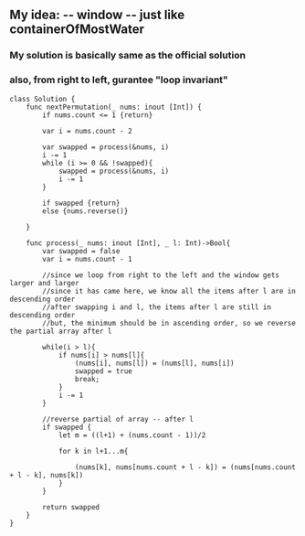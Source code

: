 ## My idea: -- window -- just like containerOfMostWater
### My solution is basically same as the official solution
### also, from right to left, gurantee "loop invariant"

    class Solution {
        func nextPermutation(_ nums: inout [Int]) {
            if nums.count <= 1 {return}

            var i = nums.count - 2

            var swapped = process(&nums, i)
            i -= 1
            while (i >= 0 && !swapped){
                swapped = process(&nums, i)
                i -= 1
            }

            if swapped {return}
            else {nums.reverse()}

        }

        func process(_ nums: inout [Int], _ l: Int)->Bool{
            var swapped = false
            var i = nums.count - 1

            //since we loop from right to the left and the window gets larger and larger
            //since it has came here, we know all the items after l are in descending order
            //after swapping i and l, the items after l are still in descending order
            //but, the minimum should be in ascending order, so we reverse the partial array after l

            while(i > l){
                if nums[i] > nums[l]{
                    (nums[i], nums[l]) = (nums[l], nums[i])
                    swapped = true
                    break;
                }
                i -= 1
            }

            //reverse partial of array -- after l
            if swapped {
                let m = ((l+1) + (nums.count - 1))/2

                for k in l+1...m{

                    (nums[k], nums[nums.count + l - k]) = (nums[nums.count + l - k], nums[k])
                }
            }

            return swapped
        }   
    }
